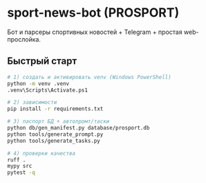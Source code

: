 # sport-news-bot (PROSPORT)

Бот и парсеры спортивных новостей + Telegram + простая web-прослойка.

## Быстрый старт

```bash
# 1) создать и активировать venv (Windows PowerShell)
python -m venv .venv
.venv\Scripts\Activate.ps1

# 2) зависимости
pip install -r requirements.txt

# 3) паспорт БД + автопромт/таски
python db/gen_manifest.py database/prosport.db
python tools/generate_prompt.py
python tools/generate_tasks.py

# 4) проверки качества
ruff .
mypy src
pytest -q
```
